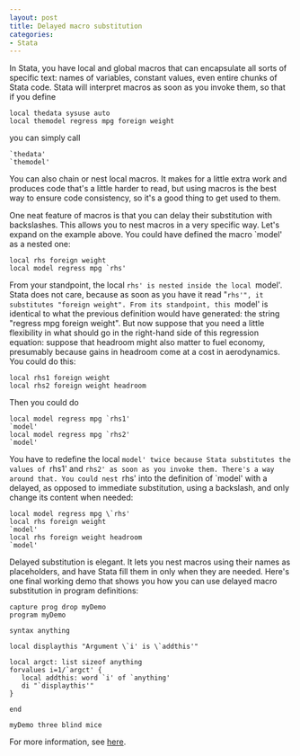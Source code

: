 ```yaml
---
layout: post
title: Delayed macro substitution
categories:
- Stata
---
```

In Stata, you have local and global macros that can encapsulate all sorts of specific text: names of variables, constant values, even entire chunks of Stata code. Stata will interpret macros as soon as you invoke them, so that if you define

```
local thedata sysuse auto
local themodel regress mpg foreign weight
```

you can simply call

```
`thedata'
`themodel'
```

You can also chain or nest local macros. It makes for a little extra work and produces code that's a little harder to read, but using macros is the best way to ensure code consistency, so it's a good thing to get used to them.

One neat feature of macros is that you can delay their substitution with backslashes. This allows you to nest macros in a very specific way. Let's expand on the example above. You could have defined the macro `model' as a nested one:

```
local rhs foreign weight
local model regress mpg `rhs'
```

From your standpoint, the local `rhs' is nested inside the local `model'. Stata does not care, because as soon as you have it read "`rhs'", it substitutes "foreign weight". From its standpoint, this `model' is identical to what the previous definition would have generated: the string "regress mpg foreign weight". But now suppose that you need a little flexibility in what should go in the right-hand side of this regression equation: suppose that headroom might also matter to fuel economy, presumably because gains in headroom come at a cost in aerodynamics. You could do this:

```
local rhs1 foreign weight
local rhs2 foreign weight headroom
```

Then you could do

```
local model regress mpg `rhs1'
`model'
local model regress mpg `rhs2'
`model'
```

You have to redefine the local `model' twice because Stata substitutes the values of `rhs1' and `rhs2' as soon as you invoke them. There's a way around that. You could nest `rhs' into the definition of `model' with a delayed, as opposed to immediate substitution, using a backslash, and only change its content when needed:

```
local model regress mpg \`rhs'
local rhs foreign weight
`model'
local rhs foreign weight headroom
`model'
```

Delayed substitution is elegant. It lets you nest macros using their names as placeholders, and have Stata fill them in only when they are needed. Here's one final working demo that shows you how you can use delayed macro substitution in program definitions:

```
capture prog drop myDemo
program myDemo

syntax anything

local displaythis "Argument \`i' is \`addthis'"

local argct: list sizeof anything
forvalues i=1/`argct' {
   local addthis: word `i' of `anything'
   di "`displaythis'"
}

end

myDemo three blind mice
```

For more information, see [here](http://www.stata.com/support/faqs/lang/backslash.html).




